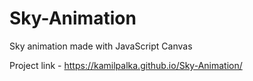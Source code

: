 # Sky-Animation
Sky animation made with JavaScript Canvas

Project link -  https://kamilpalka.github.io/Sky-Animation/
